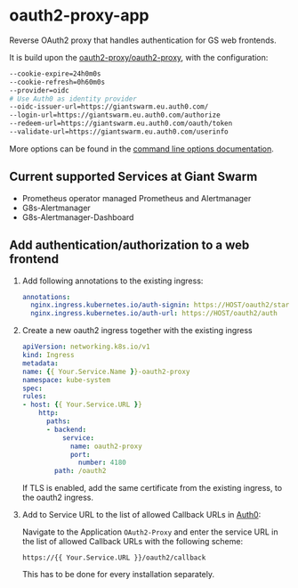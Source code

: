 # oauth2-proxy-app

Reverse OAuth2 proxy that handles authentication for GS web frontends.

It is build upon the [oauth2-proxy/oauth2-proxy](https://github.com/oauth2-proxy/oauth2-proxy), with the configuration:

```bash
--cookie-expire=24h0m0s
--cookie-refresh=0h60m0s
--provider=oidc
# Use Auth0 as identity provider
--oidc-issuer-url=https://giantswarm.eu.auth0.com/
--login-url=https://giantswarm.eu.auth0.com/authorize
--redeem-url=https://giantswarm.eu.auth0.com/oauth/token
--validate-url=https://giantswarm.eu.auth0.com/userinfo
```

More options can be found in the [command line options documentation](https://oauth2-proxy.github.io/oauth2-proxy/docs/configuration/overview/#command-line-options).

## Current supported Services at Giant Swarm

- Prometheus operator managed Prometheus and Alertmanager
- G8s-Alertmanager
- G8s-Alertmanager-Dashboard

## Add authentication/authorization to a web frontend

1. Add following annotations to the existing ingress:

    ```yaml
    annotations:
      nginx.ingress.kubernetes.io/auth-signin: https://HOST/oauth2/start
      nginx.ingress.kubernetes.io/auth-url: https://HOST/oauth2/auth
    ```

2. Create a new oauth2 ingress together with the existing ingress

    ```yaml
    apiVersion: networking.k8s.io/v1
    kind: Ingress
    metadata:
    name: {{ Your.Service.Name }}-oauth2-proxy
    namespace: kube-system
    spec:
    rules:
    - host: {{ Your.Service.URL }}
        http:
          paths:
          - backend:
              service:
                name: oauth2-proxy
                port:
                  number: 4180
            path: /oauth2
    ```

    If TLS is enabled, add the same certificate from the existing ingress, to the oauth2 ingress.

3. Add to Service URL to the list of allowed Callback URLs in [Auth0](https://manage.auth0.com/#/):

    Navigate to the Application `OAuth2-Proxy` and enter the service URL in the
    list of allowed Callback URLs with the following scheme:

    ```nohighlight
    https://{{ Your.Service.URL }}/oauth2/callback
    ```

    This has to be done for every installation separately.
